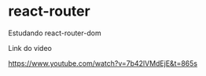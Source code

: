 # react-router
Estudando react-router-dom

Link do video

https://www.youtube.com/watch?v=7b42lVMdEjE&t=865s
